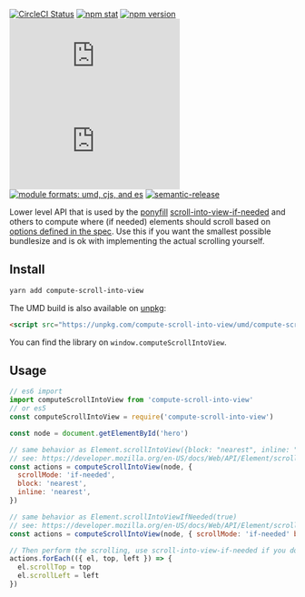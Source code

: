 [![CircleCI Status](https://img.shields.io/circleci/project/github/stipsan/compute-scroll-into-view.svg?style=flat-square)](https://circleci.com/gh/stipsan/compute-scroll-into-view)
[![npm stat](https://img.shields.io/npm/dm/compute-scroll-into-view.svg?style=flat-square)](https://npm-stat.com/charts.html?package=compute-scroll-into-view)
[![npm version](https://img.shields.io/npm/v/compute-scroll-into-view.svg?style=flat-square)](https://www.npmjs.com/package/compute-scroll-into-view)
[![gzip size][gzip-badge]][unpkg-dist]
[![size][size-badge]][unpkg-dist]
[![module formats: umd, cjs, and es][module-formats-badge]][unpkg-dist]
[![semantic-release](https://img.shields.io/badge/%20%20%F0%9F%93%A6%F0%9F%9A%80-semantic--release-e10079.svg?style=flat-square)](https://github.com/semantic-release/semantic-release)

Lower level API that is used by the [ponyfill](https://ponyfill.com) [scroll-into-view-if-needed](https://github.com/stipsan/scroll-into-view-if-needed) and others to compute where (if needed) elements should scroll based on [options defined in the spec](https://developer.mozilla.org/en-US/docs/Web/API/Element/scrollIntoView).
Use this if you want the smallest possible bundlesize and is ok with implementing the actual scrolling yourself.

## Install

```bash
yarn add compute-scroll-into-view
```

The UMD build is also available on [unpkg](https://unpkg.com/compute-scroll-into-view/umd/):

```html
<script src="https://unpkg.com/compute-scroll-into-view/umd/compute-scroll-into-view.min.js"></script>
```

You can find the library on `window.computeScrollIntoView`.

## Usage

```js
// es6 import
import computeScrollIntoView from 'compute-scroll-into-view'
// or es5
const computeScrollIntoView = require('compute-scroll-into-view')

const node = document.getElementById('hero')

// same behavior as Element.scrollIntoView({block: "nearest", inline: "nearest"})
// see: https://developer.mozilla.org/en-US/docs/Web/API/Element/scrollIntoView
const actions = computeScrollIntoView(node, {
  scrollMode: 'if-needed',
  block: 'nearest',
  inline: 'nearest',
})

// same behavior as Element.scrollIntoViewIfNeeded(true)
// see: https://developer.mozilla.org/en-US/docs/Web/API/Element/scrollIntoViewIfNeeded
const actions = computeScrollIntoView(node, { scrollMode: 'if-needed' block: 'center', inline: 'center' })

// Then perform the scrolling, use scroll-into-view-if-needed if you don't want to implement this part
actions.forEach(({ el, top, left }) => {
  el.scrollTop = top
  el.scrollLeft = left
})
```

[gzip-badge]: http://img.badgesize.io/https://unpkg.com/compute-scroll-into-view/umd/compute-scroll-into-view.min.js?compression=gzip&label=gzip%20size&style=flat-square
[size-badge]: http://img.badgesize.io/https://unpkg.com/compute-scroll-into-view/umd/compute-scroll-into-view.min.js?label=size&style=flat-square
[unpkg-dist]: https://unpkg.com/compute-scroll-into-view/umd/
[module-formats-badge]: https://img.shields.io/badge/module%20formats-umd%2C%20cjs%2C%20es-green.svg?style=flat-square

